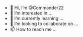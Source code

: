 - 👋 Hi, I’m @Commander22
- 👀 I’m interested in ...
- 🌱 I’m currently learning ...
- 💞️ I’m looking to collaborate on ...
- 📫 How to reach me ...

<!---
Commander22/Commander22 is a ✨ special ✨ repository because its `README.md` (this file) appears on your GitHub profile.
You can click the Preview link to take 
a look at your changes.
--->
